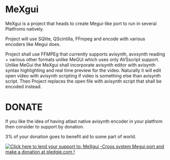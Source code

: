 MeXgui
======

MeXgui is a project that heads to create Megui-like port to run in several Platfroms natively.

Project will use SQlite, QScintilla, FFmpeg and encode with various encoders like Megui does.

Project shall use FFMPEg that currently supports avisynth, avxsynth reading + various other formats unlike MeGUi which uses only AVSscript support. Unlike MeGui the MeXgui shall incorporate avisynth editor with avisynth syntax highlighting and real time preview for the video. Naturally it will edit open video with avisynth scripting if video is something else than avisynth script. Then Project replaces the open file with avisynth script that shall be encoded instead.

DONATE
======

If you like the idea of having atlast native avisynth encoder in your platfrom then consider to support by donation.

3% of your donation goes to benefit aid to some part of world.

<a href='https://pledgie.com/campaigns/22683'><img alt='Click here to lend your support to: MeXgui -Croos system Megui port and make a donation at pledgie.com !' src='https://pledgie.com/campaigns/22683.png?skin_name=chrome' border='0' ></a>
